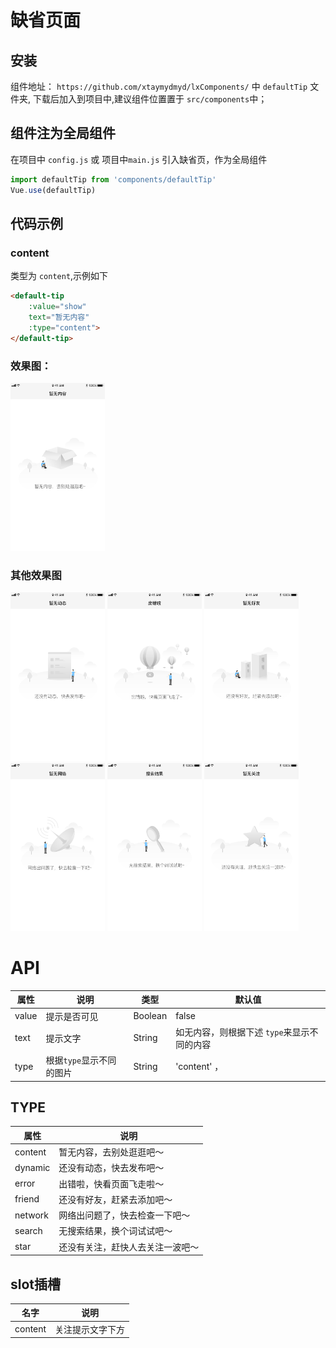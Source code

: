 # 缺省页面


## 安装

组件地址： `https://github.com/xtaymydmyd/lxComponents/` 中 `defaultTip` 文件夹, 下载后加入到项目中,建议组件位置置于 `src/components`中；


## 组件注为全局组件

在项目中 `config.js` 或  项目中`main.js` 引入缺省页，作为全局组件

```js
import defaultTip from 'components/defaultTip'
Vue.use(defaultTip)
```

## 代码示例 

### content

类型为 `content`,示例如下
```html
<default-tip 
    :value="show"
    text="暂无内容"
    :type="content"> 
</default-tip> 
```
### 效果图：

<img src="../image/default/content.png" width="30%" />


### 其他效果图
<img src="../image/default/dynamic.png" width="30%" />
<img src="../image/default/error.png" width="30%" />
<img src="../image/default/friend.png" width="30%" />
<img src="../image/default/network.png" width="30%" />
<img src="../image/default/search.png" width="30%" />
<img src="../image/default/star.png" width="30%" />


# API

| 属性 | 说明 | 类型 | 默认值 |
| ------ | ------ | ------ | ------ |
| value | 提示是否可见 | Boolean | false |
| text | 提示文字 | String | 如无内容，则根据下述 `type`来显示不同的内容 |
| type | 根据`type`显示不同的图片 | String | 'content' ，|


## TYPE

| 属性 | 说明 |
| ------ | ------ |
| content | 暂无内容，去别处逛逛吧〜 | 
| dynamic | 还没有动态，快去发布吧〜 | 
| error | 出错啦，快看页面飞走啦〜 | 
| friend | 还没有好友，赶紧去添加吧〜 | 
| network | 网络出问题了，快去检查一下吧〜 | 
| search | 无搜索结果，换个词试试吧〜 |  
| star | 还没有关注，赶快人去关注一波吧〜 | 

## slot插槽
| 名字 | 说明 |  
| ------ | ------ |
| content | 关注提示文字下方 | 